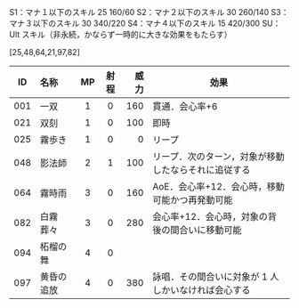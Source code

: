 S1：マナ１以下のスキル 25 160/60
S2：マナ２以下のスキル 30 260/140
S3：マナ３以下のスキル 30 340/220
S4：マナ４以下のスキル 15 420/300
SU：Ult スキル（非永続，かならず一時的に大きな効果をもたらす）

[25,48,64,21,97,82]

| ID  | 名称       | MP  | 射程 | 威力 | 効果                                                 |
| :-: | :--------- | :-: | :--: | ---: | ---------------------------------------------------- |
| 001 | 一双       |  1  |  0   |  160 | 貫通．会心率+6                                       |
| 021 | 双刻       |  1  |  0   |  100 | 即時                                                 |
| 025 | 霧歩き     |  1  |  0   |    0 | リープ                                               |
| 048 | 影法師     |  2  |  1   |  100 | リープ．次のターン，対象が移動したならそれに追従する |
| 064 | 霧時雨     |  3  |  0   |  160 | AoE．会心率+12．会心時，移動可能かつ再発動可能       |
| 082 | 白霧葬々   |  3  |  0   |  280 | 会心率+12．会心時，対象の背後の間合いに移動可能      |
| 094 | 柘榴の舞   |  4  |  0   |      |                                                      |
| 097 | 黄昏の追放 |  4  |  0   |  380 | 詠唱．その間合いに対象が 1 人しかいなければ会心する  |
